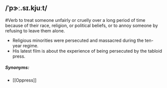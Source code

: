 ## /ˈpɝː.sɪ.kjuːt/
#Verb
to treat someone unfairly or cruelly over a long period of time because of their race, religion, or political beliefs, or to annoy someone by refusing to leave them alone.

- Religious minorities were persecuted and massacred during the ten-year regime.
- His latest film is about the experience of being persecuted by the tabloid press.

##### Synonyms:
- [[Oppress]]
